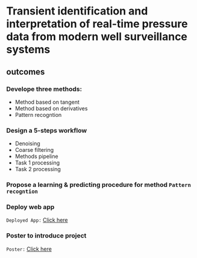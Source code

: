 # Transient identification and interpretation of real-time pressure data from modern well surveillance systems

## outcomes

### Develope three methods:
- Method based on tangent 
- Method based on derivatives 
- Pattern recogntion

### Design a 5-steps workflow
- Denoising
- Coarse filtering 
- Methods pipeline
- Task 1 processing
- Task 2 processing
  
### Propose a learning & predicting procedure for method `Pattern recogntion`

### Deploy web app
`Deployed App:` [Click here](https://share.streamlit.io/juneciel510/transient_identification/main/app.py)

### Poster to introduce project 
`Poster:` [Click here](https://github.com/juneciel510/transient_identification/blob/main/poster_LejunChen1.pdf)

